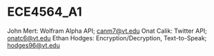 # ECE4564_A1

John Mert: Wolfram Alpha API; canm7@vt.edu
Onat Calik: Twitter API; onatc6@vt.edu
Ethan Hodges: Encryption/Decryption, Text-to-Speak; hodges96@vt.edu